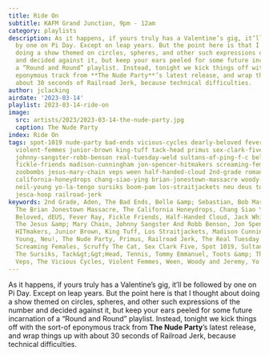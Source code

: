 ```yaml
---
title: Ride On
subtitle: KAFM Grand Junction, 9pm - 12am
category: playlists
description: As it happens, if yours truly has a Valentine’s gig, it’ll be followed
  by one on Pi Day. Except on leap years. But the point here is that I thought about
  doing a show themed on circles, spheres, and other such expressions of the number
  and decided against it, but keep your ears peeled for some future incarnation of
  a “Round and Round” playlist. Instead, tonight we kick things off with the sort-of
  eponymous track from **The Nude Party**’s latest release, and wrap things up with
  about 30 seconds of Railroad Jerk, because technical difficulties.
author: jclacking
airdate: '2023-03-14'
playlist: 2023-03-14-ride-on
image:
  src: artists/2023/2023-03-14-the-nude-party.jpg
  caption: The Nude Party
index: Ride On
tags: spot-1019 nude-party bad-ends vicious-cycles dearly-beloved fever-ray jack-white
  violent-femmes junior-brown king-tuff tack-head primus sex-clark-five tennis aden
  johnny-sangster-robb-benson real-tuesday-weld sultans-of-ping-f-c belle-sebastian
  fickle-friends madison-cunningham jon-spencer-hitmakers screaming-females scruffy-cat
  zoobombs jesus-mary-chain veps ween half-handed-cloud 2nd-grade romantica bob-marley
  california-honeydrops chang-siao-ying brian-jonestown-massacre woody-jeremy toots-maytals
  neil-young yo-la-tengo sursiks boom-pam los-straitjackets neu deus tommy-emmanuel
  jesca-hoop railroad-jerk
keywords: 2nd Grade, Aden, The Bad Ends, Belle &amp; Sebastian, Bob Marley, Boom Pam,
  The Brian Jonestown Massacre, The California Honeydrops, Chang Siao Ying, Dearly
  Beloved, dEUS, Fever Ray, Fickle Friends, Half-Handed Cloud, Jack White, Jesca Hoop,
  The Jesus &amp; Mary Chain, Johnny Sangster And Robb Benson, Jon Spencer &amp; the
  HITmakers, Junior Brown, King Tuff, Los Straitjackets, Madison Cunningham, Neil
  Young, Neu!, The Nude Party, Primus, Railroad Jerk, The Real Tuesday Weld, Romantica,
  Screaming Females, Scruffy The Cat, Sex Clark Five, Spot 1019, Sultans Of Ping F.C.,
  The Sursiks, Tack&gt;&gt;Head, Tennis, Tommy Emmanuel, Toots &amp; The Maytals,
  Veps, The Vicious Cycles, Violent Femmes, Ween, Woody and Jeremy, Yo La Tengo, Zoobombs
---
```

As it happens, if yours truly has a Valentine’s gig, it’ll be followed by one on Pi Day. Except on leap years. But the point here is that I thought about doing a show themed on circles, spheres, and other such expressions of the number and decided against it, but keep your ears peeled for some future incarnation of a “Round and Round” playlist. Instead, tonight we kick things off with the sort-of eponymous track from **The Nude Party**’s latest release, and wrap things up with about 30 seconds of Railroad Jerk, because technical difficulties.
